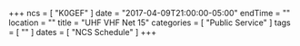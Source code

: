 +++
ncs = [ "K0GEF" ]
date = "2017-04-09T21:00:00-05:00"
endTime = ""
location = ""
title = "UHF VHF Net 15"
categories = [ "Public Service" ]
tags = [ "" ]
dates = [ "NCS Schedule" ]
+++
